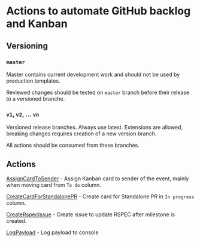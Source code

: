 # Actions to automate GitHub backlog and Kanban

## Versioning

### `master`

Master contains current development work and should not be used by production templates.

Reviewed changes should be tested on `master` branch before their release to a versioned branche.

### `v1`, `v2`, ... `vn`

Versioned release branches. Always use latest. Extensions are allowed, breaking changes requires creation of a new version branch.

All actions should be consumed from these branches.

## Actions

[AssignCardToSender](AssignCardToSender) - Assign Kanban card to sender of the event, mainly when moving card from `To do` column.

[CreateCardForStandalonePR](CreateCardForStandalonePR) - Create card for Standalone PR in `In progress` column.

[CreateRspecIssue](CreateRspecIssue) - Create issue to update RSPEC after milestone is created.

[LogPayload](LogPayload) - Log payload to console
